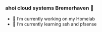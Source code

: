 ### ahoi cloud systems Bremerhaven 👋
- 🔭 I’m currently working on my Homelab
- 🌱 I’m currently learning ssh and pfsense

<!--
**ElwinEhlers/ElwinEhlers** is a ✨ _special_ ✨ repository because its `README.md` (this file) appears on your GitHub profile.
<html><head></head><body>google-site-verification: googlec0ad11946603deed.html</body></html>
Find me all around the web:

<a href>google-site-verification: googlec0ad11946603deed.html></a>

- 🔭 I’m currently working on my Homelab
- 🌱 I’m currently learning ssh and pfsense

-->
